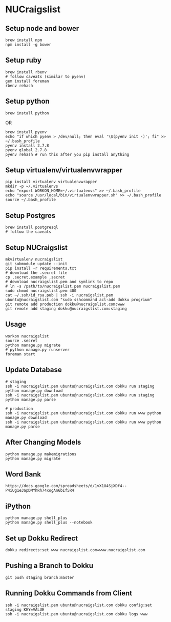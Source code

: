 # NUCraigslist

## Setup node and bower
```
brew install npm
npm install -g bower
```

## Setup ruby
```
brew install rbenv
# follow caveats (similar to pyenv)
gem install foreman
rbenv rehash
```

## Setup python
```
brew install python
```
OR
```
brew install pyenv
echo "if which pyenv > /dev/null; then eval '\$(pyenv init -)'; fi" >> ~/.bash_profile
pyenv install 2.7.8
pyenv global 2.7.8
pyenv rehash # run this after you pip install anything
```

## Setup virtualenv/virtualenvwrapper
```
pip install virtualenv virtualenvwrapper
mkdir -p ~/.virtualenvs
echo "export WORKON_HOME=~/.virtualenvs" >> ~/.bash_profile
echo "source /usr/local/bin/virtualenvwrapper.sh" >> ~/.bash_profile
source ~/.bash_profile
```

## Setup Postgres
```
brew install postgresql
# follow the caveats
```

## Setup NUCraigslist
```
mkvirtualenv nucraigslist
git submodule update --init
pip install -r requirements.txt
# download the .secret file
cp .secret.example .secret
# download nucraigslist.pem and symlink to repo
# ln -s /path/to/nucraigslist.pem nucraigslist.pem
sudo chmod nucraigslist.pem 400
cat ~/.ssh/id_rsa.pub | ssh -i nucraigslist.pem ubuntu@nucraigslist.com "sudo sshcommand acl-add dokku progrium"
git remote add production dokku@nucraigslist.com:www
git remote add staging dokku@nucraigslist.com:staging
```

## Usage
```
workon nucraigslist
source .secret
python manage.py migrate
# python manage.py runserver
foreman start
```

## Update Database
```
# staging
ssh -i nucraigslist.pem ubuntu@nucraigslist.com dokku run staging python manage.py download
ssh -i nucraigslist.pem ubuntu@nucraigslist.com dokku run staging python manage.py parse

# production
ssh -i nucraigslist.pem ubuntu@nucraigslist.com dokku run www python manage.py download
ssh -i nucraigslist.pem ubuntu@nucraigslist.com dokku run www python manage.py parse
```

## After Changing Models
```
python manage.py makemigrations
python manage.py migrate
```

## Word Bank
```
https://docs.google.com/spreadsheets/d/1vX1U4SjXDf4--P4iUg1e3apDMYhRh74xogAn6bIf5R4
```

## iPython
```
python manage.py shell_plus
python manage.py shell_plus --notebook
```

## Set up Dokku Redirect
```
dokku redirects:set www nucraigslist.com=www.nucraigslist.com
```

## Pushing a Branch to Dokku
```
git push staging branch:master
```

## Running Dokku Commands from Client
```
ssh -i nucraigslist.pem ubuntu@nucraigslist.com dokku config:set staging KEY=VALUE
ssh -i nucraigslist.pem ubuntu@nucraigslist.com dokku logs www
```